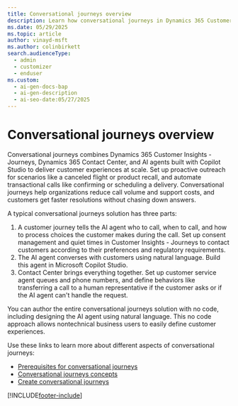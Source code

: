 ```yaml
---
title: Conversational journeys overview
description: Learn how conversational journeys in Dynamics 365 Customer Insights combines AI agents and Contact Center to deliver seamless, automated customer interactions.
ms.date: 05/29/2025
ms.topic: article
author: vinayd-msft
ms.author: colinbirkett
search.audienceType:
  - admin
  - customizer
  - enduser
ms.custom:
  - ai-gen-docs-bap
  - ai-gen-description
  - ai-seo-date:05/27/2025
---
```


# Conversational journeys overview

Conversational journeys combines Dynamics 365 Customer Insights - Journeys, Dynamics 365 Contact Center, and AI agents built with Copilot Studio to deliver customer experiences at scale. Set up proactive outreach for scenarios like a canceled flight or product recall, and automate transactional calls like confirming or scheduling a delivery. Conversational journeys help organizations reduce call volume and support costs, and customers get faster resolutions without chasing down answers.

A typical conversational journeys solution has three parts:

1. A customer journey tells the AI agent who to call, when to call, and how to process choices the customer makes during the call. Set up consent management and quiet times in Customer Insights - Journeys to contact customers according to their preferences and regulatory requirements.
1. The AI agent converses with customers using natural language. Build this agent in Microsoft Copilot Studio.
1. Contact Center brings everything together. Set up customer service agent queues and phone numbers, and define behaviors like transferring a call to a human representative if the customer asks or if the AI agent can't handle the request.

You can author the entire conversational journeys solution with no code, including designing the AI agent using natural language. This no code approach allows nontechnical business users to easily define customer experiences.

Use these links to learn more about different aspects of conversational journeys:

- [Prerequisites for conversational journeys](conversational-journeys-prerequisites.md)
- [Conversational journeys concepts](proactive-engagement-concepts.md)
- [Create conversational journeys](proactive-engagement-how-to.md)

[!INCLUDE[footer-include](./includes/footer-banner.md)]